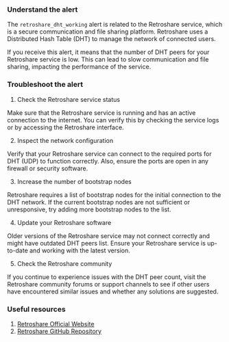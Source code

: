 ### Understand the alert

The `retroshare_dht_working` alert is related to the Retroshare service, which is a secure communication and file sharing platform. Retroshare uses a Distributed Hash Table (DHT) to manage the network of connected users.

If you receive this alert, it means that the number of DHT peers for your Retroshare service is low. This can lead to slow communication and file sharing, impacting the performance of the service. 

### Troubleshoot the alert

1. Check the Retroshare service status

Make sure that the Retroshare service is running and has an active connection to the internet. You can verify this by checking the service logs or by accessing the Retroshare interface.

2. Inspect the network configuration

Verify that your Retroshare service can connect to the required ports for DHT (UDP) to function correctly. Also, ensure the ports are open in any firewall or security software.

3. Increase the number of bootstrap nodes

Retroshare requires a list of bootstrap nodes for the initial connection to the DHT network. If the current bootstrap nodes are not sufficient or unresponsive, try adding more bootstrap nodes to the list.

4. Update your Retroshare software

Older versions of the Retroshare service may not connect correctly and might have outdated DHT peers list. Ensure your Retroshare service is up-to-date and working with the latest version.

5. Check the Retroshare community

If you continue to experience issues with the DHT peer count, visit the Retroshare community forums or support channels to see if other users have encountered similar issues and whether any solutions are suggested.

### Useful resources

1. [Retroshare Official Website](https://retroshare.cc/)
2. [Retroshare GitHub Repository](https://github.com/RetroShare/RetroShare)
